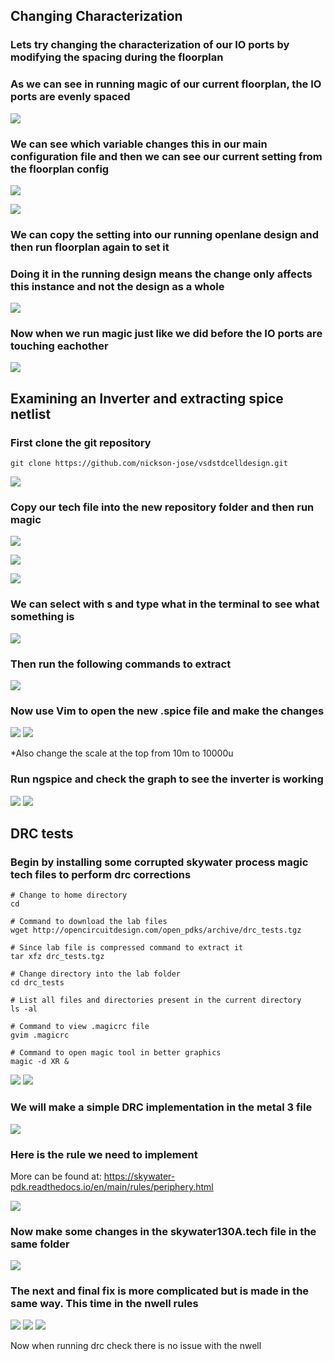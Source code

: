 ## Changing Characterization

### Lets try changing the characterization of our IO ports by modifying the spacing during the floorplan

### As we can see in running magic of our current floorplan, the IO ports are evenly spaced

![](./Images/spreadioports.png)

### We can see which variable changes this in our main configuration file and then we can see our current setting from the floorplan config

![](./Images/floorplanmainconfig.png)

![](./Images/floorplancharacterization.png)

### We can copy the setting into our running openlane design and then run floorplan again to set it
### Doing it in the running design means the change only affects this instance and not the design as a whole

![](./Images/changingiomode.png)

### Now when we run magic just like we did before the IO ports are touching eachother

![](./Images/denseioports.png)


## Examining an Inverter and extracting spice netlist

### First clone the git repository

```
git clone https://github.com/nickson-jose/vsdstdcelldesign.git
```

![](./Images/stdcellrepo.png)

### Copy our tech file into the new repository folder and then run magic

![](./Images/copytechfile.png)

![](./Images/runmagicinrepo.png)

![](./Images/invertermagic.png)

### We can select with s and type what in the terminal to see what something is

![](./Images/inverterwhat.png)

### Then run the following commands to extract

![](./Images/magicextract.png)

### Now use Vim to open the new .spice file and make the changes

![](./Images/spicefilebefore.png)
![](./Images/spicefileafter.png)

*Also change the scale at the top from 10m to 10000u

### Run ngspice and check the graph to see the inverter is working

![](./Images/runspiceinverter.png)
![](./Images/spicegraph.png)


## DRC tests

### Begin by installing some corrupted skywater process magic tech files to perform drc corrections

```
# Change to home directory
cd

# Command to download the lab files
wget http://opencircuitdesign.com/open_pdks/archive/drc_tests.tgz

# Since lab file is compressed command to extract it
tar xfz drc_tests.tgz

# Change directory into the lab folder
cd drc_tests

# List all files and directories present in the current directory
ls -al

# Command to view .magicrc file
gvim .magicrc

# Command to open magic tool in better graphics
magic -d XR &
```

![](./Images/drcinstall1.png)
![](./Images/drcinstall2.png)

### We will make a simple DRC implementation in the metal 3 file

![](./Images/drcmetal3.png)

### Here is the rule we need to implement
More can be found at: https://skywater-pdk.readthedocs.io/en/main/rules/periphery.html


![](./Images/poly9rules.png)

### Now make some changes in the skywater130A.tech file in the same folder

![](./Images/poly9fix.png)

### The next and final fix is more complicated but is made in the same way. This time in the nwell rules

![](./Images/nwellfix1.png)
![](./Images/nwellfix2.png)
![](./Images/nwellfix3.png)

Now when running drc check there is no issue with the nwell